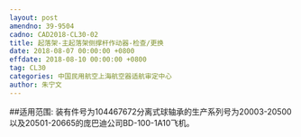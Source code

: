 ```yaml
---
layout: post
amendno: 39-9504
cadno: CAD2018-CL30-02
title: 起落架-主起落架侧撑杆作动器-检查/更换
date: 2018-08-07 00:00:00 +0800
effdate: 2018-08-10 00:00:00 +0800
tag: CL30
categories: 中国民用航空上海航空器适航审定中心
author: 朱宁文
---
```


##适用范围:
装有件号为104467672分离式球轴承的生产系列号为20003-20500以及20501-20665的庞巴迪公司BD-100-1A10飞机。

